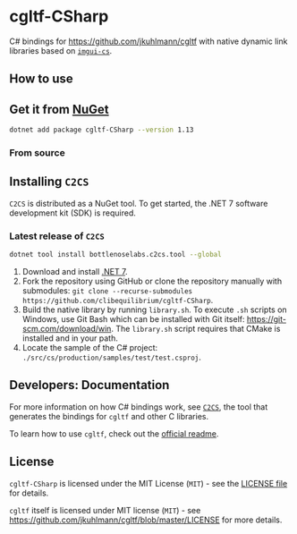 # cgltf-CSharp

C# bindings for https://github.com/jkuhlmann/cgltf with native dynamic link libraries based on [`imgui-cs`](https://github.com/bottlenoselabs/imgui-cs).

## How to use

## Get it from [NuGet](https://www.nuget.org/packages/cgltf-CSharp)

```bash
dotnet add package cgltf-CSharp --version 1.13
```

### From source

## Installing `C2CS`

`C2CS` is distributed as a NuGet tool. To get started, the .NET 7 software development kit (SDK) is required.

### Latest release of `C2CS`

```bash
dotnet tool install bottlenoselabs.c2cs.tool --global 
```

1. Download and install [.NET 7](https://dotnet.microsoft.com/download).
2. Fork the repository using GitHub or clone the repository manually with submodules: `git clone --recurse-submodules https://github.com/clibequilibrium/cgltf-CSharp`.
3. Build the native library by running `library.sh`. To execute `.sh` scripts on Windows, use Git Bash which can be installed with Git itself: https://git-scm.com/download/win. The `library.sh` script requires that CMake is installed and in your path.
4. Locate the sample of the C# project: `./src/cs/production/samples/test/test.csproj`.

## Developers: Documentation

For more information on how C# bindings work, see [`C2CS`](https://github.com/lithiumtoast/c2cs), the tool that generates the bindings for `cgltf` and other C libraries.

To learn how to use `cgltf`, check out the [official readme](https://github.com/jkuhlmann/cgltf/blob/master/README.md).

## License

`cgltf-CSharp` is licensed under the MIT License (`MIT`) - see the [LICENSE file](LICENSE) for details.

`cgltf` itself is licensed under MIT license (`MIT`) - see https://github.com/jkuhlmann/cgltf/blob/master/LICENSE for more details.

